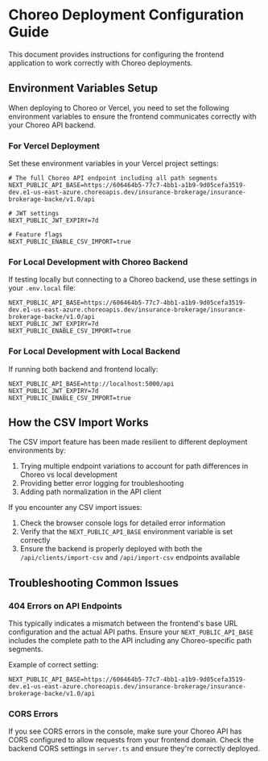 # Choreo Deployment Configuration Guide

This document provides instructions for configuring the frontend application to work correctly with Choreo deployments.

## Environment Variables Setup

When deploying to Choreo or Vercel, you need to set the following environment variables to ensure the frontend communicates correctly with your Choreo API backend.

### For Vercel Deployment

Set these environment variables in your Vercel project settings:

```
# The full Choreo API endpoint including all path segments
NEXT_PUBLIC_API_BASE=https://606464b5-77c7-4bb1-a1b9-9d05cefa3519-dev.e1-us-east-azure.choreoapis.dev/insurance-brokerage/insurance-brokerage-backe/v1.0/api

# JWT settings
NEXT_PUBLIC_JWT_EXPIRY=7d

# Feature flags
NEXT_PUBLIC_ENABLE_CSV_IMPORT=true
```

### For Local Development with Choreo Backend

If testing locally but connecting to a Choreo backend, use these settings in your `.env.local` file:

```
NEXT_PUBLIC_API_BASE=https://606464b5-77c7-4bb1-a1b9-9d05cefa3519-dev.e1-us-east-azure.choreoapis.dev/insurance-brokerage/insurance-brokerage-backe/v1.0/api
NEXT_PUBLIC_JWT_EXPIRY=7d
NEXT_PUBLIC_ENABLE_CSV_IMPORT=true
```

### For Local Development with Local Backend

If running both backend and frontend locally:

```
NEXT_PUBLIC_API_BASE=http://localhost:5000/api
NEXT_PUBLIC_JWT_EXPIRY=7d
NEXT_PUBLIC_ENABLE_CSV_IMPORT=true
```

## How the CSV Import Works

The CSV import feature has been made resilient to different deployment environments by:

1. Trying multiple endpoint variations to account for path differences in Choreo vs local development
2. Providing better error logging for troubleshooting
3. Adding path normalization in the API client

If you encounter any CSV import issues:

1. Check the browser console logs for detailed error information
2. Verify that the `NEXT_PUBLIC_API_BASE` environment variable is set correctly
3. Ensure the backend is properly deployed with both the `/api/clients/import-csv` and `/api/import-csv` endpoints available

## Troubleshooting Common Issues

### 404 Errors on API Endpoints

This typically indicates a mismatch between the frontend's base URL configuration and the actual API paths. Ensure your `NEXT_PUBLIC_API_BASE` includes the complete path to the API including any Choreo-specific path segments.

Example of correct setting:
```
NEXT_PUBLIC_API_BASE=https://606464b5-77c7-4bb1-a1b9-9d05cefa3519-dev.e1-us-east-azure.choreoapis.dev/insurance-brokerage/insurance-brokerage-backe/v1.0/api
```

### CORS Errors

If you see CORS errors in the console, make sure your Choreo API has CORS configured to allow requests from your frontend domain. Check the backend CORS settings in `server.ts` and ensure they're correctly deployed. 